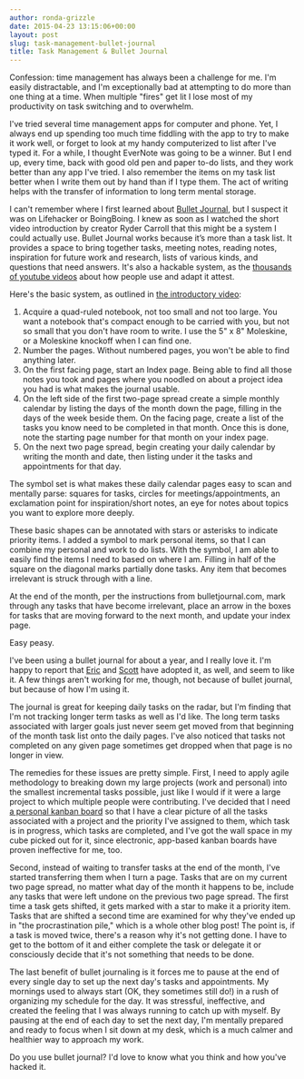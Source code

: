 ```yaml
---
author: ronda-grizzle
date: 2015-04-23 13:15:06+00:00
layout: post
slug: task-management-bullet-journal
title: Task Management & Bullet Journal
---
```


Confession: time management has always been a challenge for me. I'm easily distractable, and I'm exceptionally bad at attempting to do more than one thing at a time. When multiple "fires" get lit I lose most of my productivity on task switching and to overwhelm.

I've tried several time management apps for computer and phone. Yet, I always end up spending too much time fiddling with the app to try to make it work well, or forget to look at my handy computerized to list after I've typed it. For a while, I thought EverNote was going to be a winner. But I end up, every time, back with good old pen and paper to-do lists, and they work better than any app I've tried. I also remember the items on my task list better when I write them out by hand than if I type them. The act of writing helps with the transfer of information to long term mental storage.

I can't remember where I first learned about [Bullet Journal](http://www.bulletjournal.com/), but I suspect it was on Lifehacker or BoingBoing. I knew as soon as I watched the short video introduction by creator Ryder Carroll that this might be a system I could actually use. Bullet Journal works because it’s more than a task list. It provides a space to bring together tasks, meeting notes, reading notes, inspiration for future work and research, lists of various kinds, and questions that need answers. It's also a hackable system, as the [thousands of youtube videos](https://www.youtube.com/results?search_query=bullet+journal&page=&utm_source=opensearch) about how people use and adapt it attest.

Here's the basic system, as outlined in [the introductory video](https://youtu.be/GfRf43JTqY4):

1. Acquire a quad-ruled notebook, not too small and not too large. You want a notebook that's compact enough to be carried with you, but not so small that you don't have room to write. I use the 5" x 8" Moleskine, or a Moleskine knockoff when I can find one.
2. Number the pages. Without numbered pages, you won't be able to find anything later.
3. On the first facing page, start an Index page. Being able to find all those notes you took and pages where you noodled on about a project idea you had is what makes the journal usable.
4. On the left side of the first two-page spread create a simple monthly calendar by listing the days of the month down the page, filling in the days of the week beside them. On the facing page, create a list of the tasks you know need to be completed in that month. Once this is done, note the starting page number for that month on your index page.
5. On the next two page spread, begin creating your daily calendar by writing the month and date, then listing under it the tasks and appointments for that day.

The symbol set is what makes these daily calendar pages easy to scan and mentally parse: squares for tasks, circles for meetings/appointments, an exclamation point for inspiration/short notes, an eye for notes about topics you want to explore more deeply.

These basic shapes can be annotated with stars or asterisks to indicate priority items. I added a symbol to mark personal items, so that I can combine my personal and work to do lists. With the symbol, I am able to easily find the items I need to based on where I am. Filling in half of the square on the diagonal marks partially done tasks. Any item that becomes irrelevant is struck through with a line.

At the end of the month, per the instructions from bulletjournal.com, mark through any tasks that have become irrelevant, place an arrow in the boxes for tasks that are moving forward to the next month, and update your index page.

Easy peasy.

I've been using a bullet journal for about a year, and I really love it. I'm happy to report that [Eric](http://scholarslab.org/?p=5477) and [Scott](http://scholarslab.org/?p=8764) have adopted it, as well, and seem to like it. A few things  aren't working for me, though, not because of bullet journal, but because of how I'm using it.

The journal is great for keeping daily tasks on the radar, but I'm finding that I'm not tracking longer term tasks as well as I'd like. The long term tasks associated with larger goals just never seem get moved from that beginning of the month task list onto the daily pages. I've also noticed that tasks not completed on any given page sometimes get dropped when that page is no longer in view.

The remedies for these issues are pretty simple. First, I need to apply agile methodology to breaking down my large projects (work and personal) into the smallest incremental tasks possible, just like I would if it were a large project to which multiple people were contributing. I've decided that I need [a personal kanban board](http://www.personalkanban.com/pk/personal-kanban-101/) so that I have a clear picture of all the tasks associated with a project and the priority I've assigned to them, which task is in progress, which tasks are completed, and I've got the wall space in my cube picked out for it, since electronic, app-based kanban boards have proven ineffective for me, too.

Second, instead of waiting to transfer tasks at the end of the month, I've started transferring them when I turn a page. Tasks that are on my current two page spread, no matter what day of the month it happens to be, include any tasks that were left undone on the previous two page spread. The first time a task gets shifted, it gets marked with a star to make it a priority item. Tasks that are shifted a second time are examined for why they've ended up in "the procrastination pile," which is a whole other blog post! The point is, if a task is moved twice, there's a reason why it's not getting done. I have to get to the bottom of it and either complete the task or delegate it or consciously decide that it's not something that needs to be done.

The last benefit of bullet journaling is it forces me to pause at the end of every single day to set up the next day's tasks and appointments. My mornings used to always start (OK, they sometimes still do!) in a rush of organizing my schedule for the day. It was stressful, ineffective, and created the feeling that I was always running to catch up with myself. By pausing at the end of each day to set the next day, I'm mentally prepared and ready to focus when I sit down at my desk, which is a much calmer and healthier way to approach my work.

Do you use bullet journal? I'd love to know what you think and how you've hacked it.

